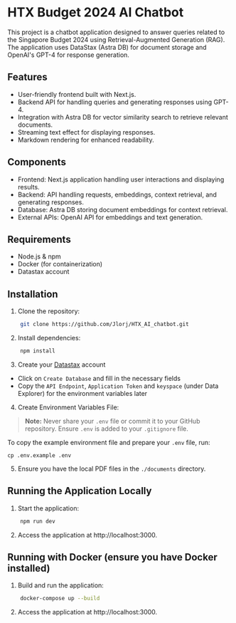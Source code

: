# HTX Budget 2024 AI Chatbot

This project is a chatbot application designed to answer queries related to the Singapore Budget 2024 using Retrieval-Augmented Generation (RAG). The application uses DataStax (Astra DB) for document storage and OpenAI's GPT-4 for response generation.

## Features
- User-friendly frontend built with Next.js.
- Backend API for handling queries and generating responses using GPT-4.
- Integration with Astra DB for vector similarity search to retrieve relevant documents.
- Streaming text effect for displaying responses.
- Markdown rendering for enhanced readability.

## Components
- Frontend: Next.js application handling user interactions and displaying results.
- Backend: API handling requests, embeddings, context retrieval, and generating responses.
- Database: Astra DB storing document embeddings for context retrieval.
- External APIs: OpenAI API for embeddings and text generation.

## Requirements
- Node.js & npm
- Docker (for containerization)
- Datastax account 

## Installation
1. Clone the repository:
```bash
    git clone https://github.com/Jlorj/HTX_AI_chatbot.git
```
2. Install dependencies:
```bash
    npm install
```

3. Create your [Datastax](https://www.datastax.com/) account
- Click on `Create Database` and fill in the necessary fields
- Copy the `API Endpoint`, `Application Token` and `keyspace` (under Data Explorer) for the environment variables later

4. Create Environment Variables File:
> **Note:** Never share your `.env` file or commit it to your GitHub repository. Ensure `.env` is added to your `.gitignore` file.

To copy the example environment file and prepare your `.env` file, run:
```
cp .env.example .env
```

5. Ensure you have the local PDF files in the `./documents` directory.

## Running the Application Locally
1. Start the application:
```bash
    npm run dev
```
2. Access the application at http://localhost:3000.

## Running with Docker (ensure you have Docker installed)
1. Build and run the application:
```bash
    docker-compose up --build
```
2. Access the application at http://localhost:3000.
